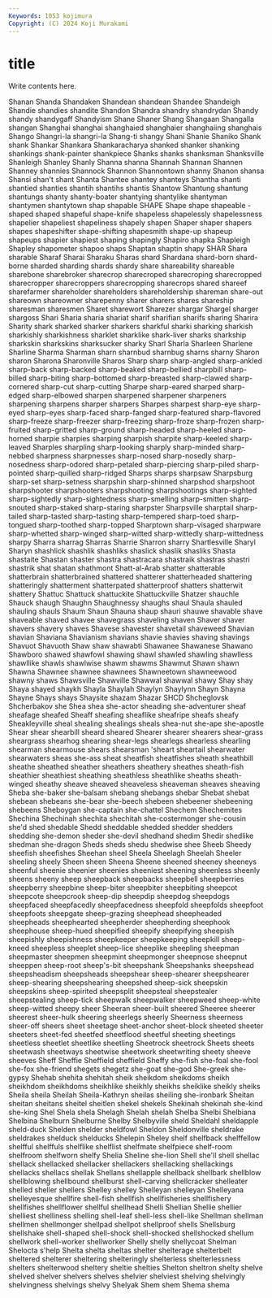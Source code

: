 ```yaml
---
Keywords: 1053 kojimura
Copyright: (C) 2024 Koji Murakami
---
```


# title

Write contents here.



 Shanan
Shanda Shandaken Shandean shandean Shandee Shandeigh Shandie shandies shandite Shandon
Shandra shandry shandrydan Shandy shandy shandygaff Shandyism Shane Shaner Shang
Shangaan Shangalla shangan Shanghai shanghai shanghaied shanghaier shanghaiing shanghais Shango
Shangri-la shangri-la Shang-ti shangy Shani Shanie Shaniko Shank shank Shankar
Shankara Shankaracharya shanked shanker shanking shankings shank-painter shankpiece Shanks shanks
shanksman Shanksville Shanleigh Shanley Shanly Shanna shanna Shannah Shannan Shannen
Shanney shannies Shannock Shannon Shannontown shanny Shanon shansa Shansi shan't
shant Shanta Shantee shantey shanteys Shantha shanti shantied shanties shantih
shantihs shantis Shantow Shantung shantung shantungs shanty shanty-boater shantying shantylike
shantyman shantymen shantytown shap shapable SHAPE Shape shape shapeable -shaped
shaped shapeful shape-knife shapeless shapelessly shapelessness shapelier shapeliest shapeliness shapely
shapen Shaper shaper shapers shapes shapeshifter shape-shifting shapesmith shape-up shapeup
shapeups shapier shapiest shaping shapingly Shapiro shapka Shapleigh Shapley shapometer
shapoo shaps Shaptan shaptin shapy SHAR Shara sharable Sharaf Sharai
Sharaku Sharas shard Shardana shard-born shard-borne sharded sharding shards shardy
share shareability shareable sharebone sharebroker sharecrop sharecroped sharecroping sharecropped sharecropper
sharecroppers sharecropping sharecrops shared shareef sharefarmer shareholder shareholders shareholdership shareman
share-out shareown shareowner sharepenny sharer sharers shares shareship sharesman sharesmen
Sharet sharewort Sharezer shargar Shargel sharger shargoss Shari Sharia sharia
shariat sharif sharifian sharifs sharing Sharira Sharity shark sharked sharker
sharkers sharkful sharki sharking sharkish sharkishly sharkishness sharklet sharklike shark-liver
sharks sharkship sharkskin sharkskins sharksucker sharky Sharl Sharla Sharleen Sharlene
Sharline Sharma Sharman sharn sharnbud sharnbug sharns sharny Sharon sharon
Sharona Sharonville Sharos Sharp sharp sharp-angled sharp-ankled sharp-back sharp-backed sharp-beaked
sharp-bellied sharpbill sharp-billed sharp-biting sharp-bottomed sharp-breasted sharp-clawed sharp-cornered sharp-cut sharp-cutting
Sharpe sharp-eared sharped sharp-edged sharp-elbowed sharpen sharpened sharpener sharpeners sharpening
sharpens sharper sharpers Sharpes sharpest sharp-eye sharp-eyed sharp-eyes sharp-faced sharp-fanged
sharp-featured sharp-flavored sharp-freeze sharp-freezer sharp-freezing sharp-froze sharp-frozen sharp-fruited sharp-gritted sharp-ground
sharp-headed sharp-heeled sharp-horned sharpie sharpies sharping sharpish sharpite sharp-keeled sharp-leaved
Sharples sharpling sharp-looking sharply sharp-minded sharp-nebbed sharpness sharpnesses sharp-nosed sharp-nosedly
sharp-nosedness sharp-odored sharp-petaled sharp-piercing sharp-piled sharp-pointed sharp-quilled sharp-ridged Sharps sharps
sharpsaw Sharpsburg sharp-set sharp-setness sharpshin sharp-shinned sharpshod sharpshoot sharpshooter sharpshooters
sharpshooting sharpshootings sharp-sighted sharp-sightedly sharp-sightedness sharp-smelling sharp-smitten sharp-snouted sharp-staked sharp-staring
sharpster Sharpsville sharptail sharp-tailed sharp-tasted sharp-tasting sharp-tempered sharp-toed sharp-tongued sharp-toothed
sharp-topped Sharptown sharp-visaged sharpware sharp-whetted sharp-winged sharp-witted sharp-wittedly sharp-wittedness sharpy
Sharra sharrag Sharras Sharrie Sharron sharry Shartlesville Sharyl Sharyn shashlick
shashlik shashliks shaslick shaslik shasliks Shasta shastaite Shastan shaster shastra
shastracara shastraik shastras shastri shastrik shat shatan shathmont Shatt-al-Arab shatter
shatterable shatterbrain shatterbrained shattered shatterer shatterheaded shattering shatteringly shatterment shatterpated
shatterproof shatters shatterwit shattery Shattuc Shattuck shattuckite Shattuckville Shatzer shauchle
Shauck shaugh Shaughn Shaughnessy shaughs shaul Shaula shauled shauling shauls
Shaum Shaun Shauna shaup shauri shauwe shavable shave shaveable shaved
shavee shavegrass shaveling shaven Shaver shaver shavers shavery shaves Shavese
shavester shavetail shaveweed Shavian shavian Shaviana Shavianism shavians shavie shavies
shaving shavings Shavuot Shavuoth Shaw shaw shawabti Shawanee Shawanese Shawano
Shawboro shawed shawfowl shawing shawl shawled shawling shawlless shawllike shawls
shawlwise shawm shawms Shawmut Shawn shawn Shawna Shawnee shawnee shawnees
Shawneetown shawneewood shawny shaws Shawsville Shawville Shawwal shawwal shawy Shay
shay Shaya shayed shaykh Shayla Shaylah Shaylyn Shaylynn Shayn Shayna
Shayne Shays shays Shaysite shazam Shazar SHCD Shcheglovsk Shcherbakov she
Shea shea she-actor sheading she-adventurer sheaf sheafage sheafed Sheaff sheafing
sheaflike sheafripe sheafs sheafy Sheakleyville sheal shealing shealings sheals shea-nut
she-ape she-apostle Shear shear shearbill sheard sheared Shearer shearer shearers
shear-grass sheargrass shearhog shearing shear-legs shearlegs shearless shearling shearman shearmouse
shears shearsman 'sheart sheartail shearwater shearwaters sheas she-ass sheat sheatfish
sheatfishes sheath sheathbill sheathe sheathed sheather sheathers sheathery sheathes sheath-fish
sheathier sheathiest sheathing sheathless sheathlike sheaths sheath-winged sheathy sheave sheaved
sheaveless sheaveman sheaves sheaving Sheba she-baker she-balsam shebang shebangs shebar
Shebat shebat shebean shebeans she-bear she-beech shebeen shebeener shebeening shebeens
Sheboygan she-captain she-chattel Shechem Shechemites Shechina Shechinah shechita shechitah she-costermonger
she-cousin she'd shed shedable Shedd sheddable shedded shedder shedders shedding
she-demon sheder she-devil shedhand shedim Shedir shedlike shedman she-dragon Sheds
sheds shedu shedwise shee Sheeb Sheedy sheefish sheefishes Sheehan sheel
Sheela Sheelagh Sheelah Sheeler sheeling sheely Sheen sheen Sheena Sheene
sheened sheeney sheeneys sheenful sheenie sheenier sheenies sheeniest sheening sheenless
sheenly sheens sheeny sheep sheepback sheepbacks sheepbell sheepberries sheepberry sheepbine
sheep-biter sheepbiter sheepbiting sheepcot sheepcote sheepcrook sheep-dip sheepdip sheepdog sheepdogs
sheepfaced sheepfacedly sheepfacedness sheepfold sheepfolds sheepfoot sheepfoots sheepgate sheep-grazing sheephead
sheepheaded sheepheads sheephearted sheepherder sheepherding sheephook sheephouse sheep-hued sheepified sheepify
sheepifying sheepish sheepishly sheepishness sheepkeeper sheepkeeping sheepkill sheep-kneed sheepless sheeplet
sheep-lice sheeplike sheepling sheepman sheepmaster sheepmen sheepmint sheepmonger sheepnose sheepnut
sheeppen sheep-root sheep's-bit sheepshank Sheepshanks sheepshead sheepsheadism sheepsheads sheepshear sheep-shearer
sheepshearer sheep-shearing sheepshearing sheepshed sheep-sick sheepskin sheepskins sheep-spirited sheepsplit sheepsteal
sheepstealer sheepstealing sheep-tick sheepwalk sheepwalker sheepweed sheep-white sheep-witted sheepy sheer
Sheeran sheer-built sheered Sheeree sheerer sheerest sheer-hulk sheering sheerlegs sheerly
Sheerness sheerness sheer-off sheers sheet sheetage sheet-anchor sheet-block sheeted sheeter
sheeters sheet-fed sheetfed sheetflood sheetful sheeting sheetings sheetless sheetlet sheetlike
sheetling Sheetrock sheetrock Sheets sheets sheetwash sheetways sheetwise sheetwork sheetwriting
sheety sheeve sheeves Sheff Sheffie Sheffield sheffield Sheffy she-fish she-foal
she-fool she-fox she-friend shegets shegetz she-goat she-god She-greek she-gypsy Shehab
shehita shehitah sheik sheikdom sheikdoms sheikh sheikhdom sheikhdoms sheikhlike sheikhly
sheikhs sheiklike sheikly sheiks Sheila sheila Sheilah Sheila-Kathryn sheilas sheiling
she-ironbark Sheitan sheitan sheitans sheitel sheitlen shekel shekels Shekinah shekinah
she-kind she-king Shel Shela shela Shelagh Shelah shelah Shelba Shelbi
Shelbiana Shelbina Shelburn Shelburne Shelby Shelbyville sheld Sheldahl sheldapple sheld-duck
Shelden shelder sheldfowl Sheldon Sheldonville sheldrake sheldrakes shelduck shelducks Shelepin
Sheley shelf shelfback shelffellow shelfful shelffuls shelflike shelflist shelfmate shelfpiece
shelf-room shelfroom shelfworn shelfy Shelia Sheline she-lion Shell she'll shell
shellac shellack shellacked shellacker shellackers shellacking shellackings shellacks shellacs shellak
Shellans shellapple shellback shellbark shellblow shellblowing shellbound shellburst shell-carving shellcracker
shelleater shelled sheller shellers Shelley shelley Shelleyan shelleyan Shelleyana shelleyesque
shellfire shell-fish shellfish shellfisheries shellfishery shellfishes shellflower shellful shellhead Shelli
Shellian Shellie shellier shelliest shelliness shelling shell-leaf shell-less shell-like Shellman
shellman shellmen shellmonger shellpad shellpot shellproof shells Shellsburg shellshake shell-shaped
shell-shock shell-shocked shellshocked shellum shellwork shell-worker shellworker Shelly shelly shellycoat
Shelman Shelocta s'help Shelta shelta sheltas shelter shelterage shelterbelt sheltered
shelterer sheltering shelteringly shelterless shelterlessness shelters shelterwood sheltery sheltie shelties
Shelton sheltron shelty shelve shelved shelver shelvers shelves shelvier shelviest
shelving shelvingly shelvingness shelvings shelvy Shelyak Shem shem Shema shema
